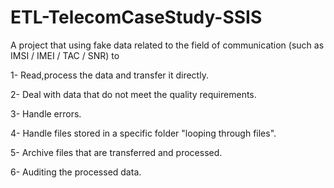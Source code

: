 # ETL-TelecomCaseStudy-SSIS
A project that using fake data related to the field of communication (such as IMSI / IMEI / TAC / SNR) to

1- Read,process the data and transfer it directly.

2- Deal with data that do not meet the quality requirements.

3- Handle errors.

4- Handle files stored in a specific folder "looping through files".

5- Archive files that are transferred and processed.

6- Auditing the processed data.
